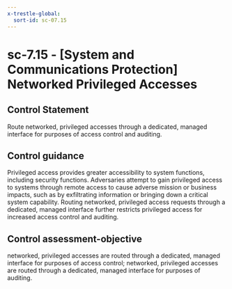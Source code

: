 ```yaml
---
x-trestle-global:
  sort-id: sc-07.15
---
```


# sc-7.15 - \[System and Communications Protection\] Networked Privileged Accesses

## Control Statement

Route networked, privileged accesses through a dedicated, managed interface for purposes of access control and auditing.

## Control guidance

Privileged access provides greater accessibility to system functions, including security functions. Adversaries attempt to gain privileged access to systems through remote access to cause adverse mission or business impacts, such as by exfiltrating information or bringing down a critical system capability. Routing networked, privileged access requests through a dedicated, managed interface further restricts privileged access for increased access control and auditing.

## Control assessment-objective

networked, privileged accesses are routed through a dedicated, managed interface for purposes of access control;
networked, privileged accesses are routed through a dedicated, managed interface for purposes of auditing.
